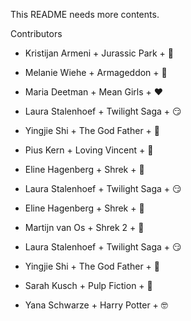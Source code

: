 This README needs more contents.

Contributors

- Kristijan Armeni + Jurassic Park + :eggplant:

- Melanie Wiehe + Armageddon + :whale2:
- Maria Deetman + Mean Girls + :heart:
- Laura Stalenhoef + Twilight Saga + :smirk:
- Yingjie Shi + The God Father + :tomato:
- Pius Kern + Loving Vincent + :see_no_evil:
- Eline Hagenberg + Shrek + :baby_chick:
- Laura Stalenhoef + Twilight Saga + :smirk:
- Eline Hagenberg + Shrek + :baby_chick:
- Martijn van Os + Shrek 2 + :money_mouth_face:
- Laura Stalenhoef + Twilight Saga + :smirk:
- Yingjie Shi + The God Father + :tomato:
- Sarah Kusch + Pulp Fiction + :bug:
- Yana Schwarze + Harry Potter + :nerd_face:
